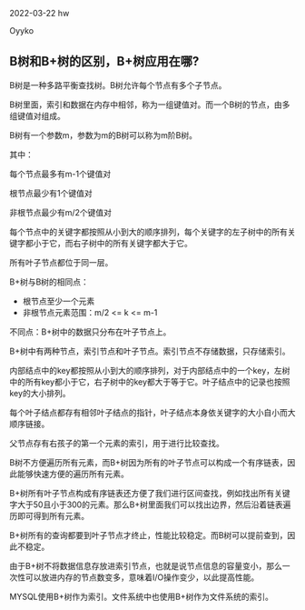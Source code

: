 2022-03-22 hw

Oyyko

## B树和B+树的区别，B+树应用在哪?

B树是一种多路平衡查找树。B树允许每个节点有多个子节点。

B树里面，索引和数据在内存中相邻，称为一组键值对。而一个B树的节点，由多组键值对组成。

B树有一个参数m，参数为m的B树可以称为m阶B树。

其中：

每个节点最多有m-1个键值对

根节点最少有1个键值对

非根节点最少有m/2个键值对

每个节点中的关键字都按照从小到大的顺序排列，每个关键字的左子树中的所有关键字都小于它，而右子树中的所有关键字都大于它。

所有叶子节点都位于同一层。



B+树与B树的相同点：

- 根节点至少一个元素
- 非根节点元素范围：m/2 <= k <= m-1

不同点：B+树中的数据只分布在叶子节点上。

B+树中有两种节点，索引节点和叶子节点。索引节点不存储数据，只存储索引。

内部结点中的key都按照从小到大的顺序排列，对于内部结点中的一个key，左树中的所有key都小于它，右子树中的key都大于等于它。叶子结点中的记录也按照key的大小排列。

每个叶子结点都存有相邻叶子结点的指针，叶子结点本身依关键字的大小自小而大顺序链接。

父节点存有右孩子的第一个元素的索引，用于进行比较查找。



B树不方便遍历所有元素，而B+树因为所有的叶子节点可以构成一个有序链表，因此能够快速方便的遍历所有元素。

B+树所有叶子节点构成有序链表还方便了我们进行区间查找，例如找出所有关键字大于50且小于300的元素。那么B+树里面我们可以找出边界，然后沿着链表遍历即可得到所有元素。

B+树所有的查询都要到叶子节点才终止，性能比较稳定。而B树可以提前查到，因此不稳定。

由于B+树不将数据信息存放进索引节点，也就是说节点信息的容量变小，那么一次性可以放进内存的节点数变多，意味着I/O操作变少，以此提高性能。



MYSQL使用B+树作为索引。文件系统中也使用B+树作为文件系统的索引。



